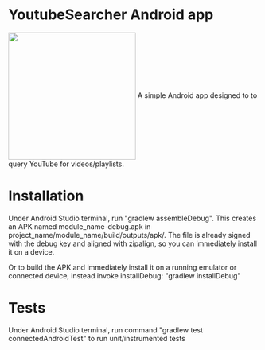 YoutubeSearcher Android app
===========================
<img align="center" height="256" src="https://i.imgur.com/8dR6mLc.png"/>
A simple Android app designed to to query YouTube for videos/playlists.

Installation
============
Under Android Studio terminal, run "gradlew assembleDebug".
This creates an APK named module_name-debug.apk in project_name/module_name/build/outputs/apk/. The file is already signed with the debug key and aligned with zipalign, so you can immediately install it on a device.

Or to build the APK and immediately install it on a running emulator or connected device, instead invoke installDebug: "gradlew installDebug"

Tests
=====
Under Android Studio terminal, run command "gradlew test connectedAndroidTest" to run unit/instrumented tests
